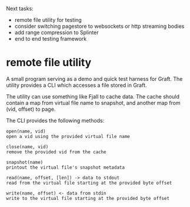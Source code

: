Next tasks:
- remote file utility for testing
- consider switching pagestore to websockets or http streaming bodies
- add range compression to Splinter
- end to end testing framework

# remote file utility

A small program serving as a demo and quick test harness for Graft. The utility provides a CLI which accesses a file stored in Graft.

The utility can use something like Fjall to cache data. The cache should contain a map from virtual file name to snapshot, and another map from (vid, offset) to page.

The CLI provides the following methods:

```
open(name, vid)
open a vid using the provided virtual file name

close(name, vid)
remove the provided vid from the cache

snapshot(name)
printout the virtual file's snapshot metadata

read(name, offset, [len]) -> data to stdout
read from the virtual file starting at the provided byte offset

write(name, offset) <- data from stdin
write to the virtual file starting at the provided byte offset
```